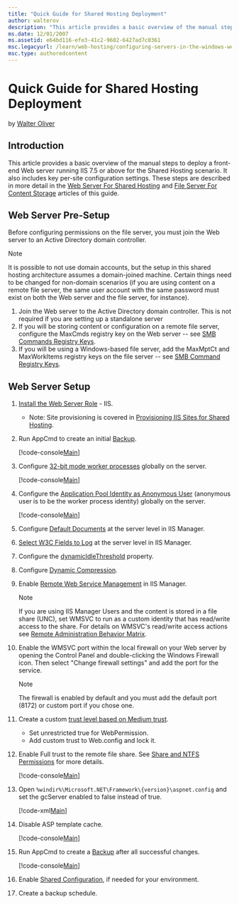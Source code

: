 ```yaml
---
title: "Quick Guide for Shared Hosting Deployment"
author: walterov
description: "This article provides a basic overview of the manual steps to deploy a front-end Web server running IIS 7.5 or above for the Shared Hosting scenario. It also..."
ms.date: 12/01/2007
ms.assetid: e64bd116-efe3-41c2-9602-6427ad7c0361
msc.legacyurl: /learn/web-hosting/configuring-servers-in-the-windows-web-platform/quick-guide-for-shared-hosting-deployment
msc.type: authoredcontent
---
```

Quick Guide for Shared Hosting Deployment
====================
by [Walter Oliver](https://github.com/walterov)

## Introduction

This article provides a basic overview of the manual steps to deploy a front-end Web server running IIS 7.5 or above for the Shared Hosting scenario. It also includes key per-site configuration settings. These steps are described in more detail in the [Web Server For Shared Hosting](../web-server-for-shared-hosting/index.md) and [File Server For Content Storage](index.md) articles of this guide.

## Web Server Pre-Setup

Before configuring permissions on the file server, you must join the Web server to an Active Directory domain controller.

> [!NOTE]
> It is possible to not use domain accounts, but the setup in this shared hosting architecture assumes a domain-joined machine. Certain things need to be changed for non-domain scenarios (if you are using content on a remote file server, the same user account with the same password must exist on both the Web server and the file server, for instance).

1. Join the Web server to the Active Directory domain controller. This is not required if you are setting up a standalone server
2. If you will be storing content or configuration on a remote file server, configure the MaxCmds registry key on the Web server -- see [SMB Commands Registry Keys](../web-server-for-shared-hosting/smb-commands-registry-keys_198.md).
3. If you will be using a Windows-based file server, add the MaxMptCt and MaxWorkItems registry keys on the file server -- see [SMB Command Registry Keys](smb-commands-registry-keys_196.md).

## Web Server Setup

1. [Install the Web Server Role](../web-server-for-shared-hosting/installing-the-web-server-role.md) - IIS. 

    - Note: Site provisioning is covered in [Provisioning IIS Sites for Shared Hosting](../../manage/creating-websites/provisioning-iis-7-sites-for-shared-hosting.md).
2. Run AppCmd to create an initial [Backup](../web-server-for-shared-hosting/create-a-backup-with-appcmd.md).

    [!code-console[Main](quick-guide-for-shared-hosting-deployment/samples/sample1.cmd)]
3. Configure [32-bit mode worker processes](../web-server-for-shared-hosting/32-bit-mode-worker-processes.md) globally on the server.

    [!code-console[Main](quick-guide-for-shared-hosting-deployment/samples/sample2.cmd)]
4. Configure the [Application Pool Identity as Anonymous User](../web-server-for-shared-hosting/application-pool-identity-as-anonymous-user.md) (anonymous user is to be the worker process identity) globally on the server.

    [!code-console[Main](quick-guide-for-shared-hosting-deployment/samples/sample3.cmd)]
5. Configure [Default Documents](../web-server-for-shared-hosting/default-documents.md) at the server level in IIS Manager.
6. [Select W3C Fields to Log](https://technet2.microsoft.com/windowsserver2008/en/library/844c691d-ea3d-49d8-aa53-874f401915261033.mspx?mfr=true) at the server level in IIS Manager.
7. Configure the [dynamicIdleThreshold](../web-server-for-shared-hosting/dynamicidlethreshold.md) property.
8. Configure [Dynamic Compression](../web-server-for-shared-hosting/dynamic-compression.md).
9. Enable [Remote Web Service Management](../../manage/remote-administration/remote-administration-for-iis-manager.md) in IIS Manager. 

    > [!NOTE]
    > If you are using IIS Manager Users and the content is stored in a file share (UNC), set WMSVC to run as a custom identity that has read/write access to the share. For details on WMSVC's read/write access actions see [Remote Administration Behavior Matrix](../../manage/remote-administration/remote-administration-behavior-matrix.md).
10. Enable the WMSVC port within the local firewall on your Web server by opening the Control Panel and double-clicking the Windows Firewall icon. Then select "Change firewall settings" and add the port for the service.

    > [!NOTE]
    > The firewall is enabled by default and you must add the default port (8172) or custom port if you chose one.
11. Create a custom [trust level based on Medium trust](../web-server-for-shared-hosting/aspnet-20-35-shared-hosting-configuration.md). 

    - Set unrestricted true for WebPermission.
    - Add custom trust to Web.config and lock it.
12. Enable Full trust to the remote file share. See [Share and NTFS Permissions](configuring-share-and-ntfs-permissions.md) for more details.

    [!code-console[Main](quick-guide-for-shared-hosting-deployment/samples/sample4.cmd)]
13. Open `%windir%\Microsoft.NET\Framework\{version}\aspnet.config` and set the gcServer enabled to false instead of true.

    [!code-xml[Main](quick-guide-for-shared-hosting-deployment/samples/sample5.xml)]
14. Disable ASP template cache.

    [!code-console[Main](quick-guide-for-shared-hosting-deployment/samples/sample6.cmd)]
15. Run AppCmd to create a [Backup](../web-server-for-shared-hosting/create-a-backup-with-appcmd.md) after all successful changes.

    [!code-console[Main](quick-guide-for-shared-hosting-deployment/samples/sample7.cmd)]
16. Enable [Shared Configuration](shared-configuration_211.md), if needed for your environment.
17. Create a backup schedule.